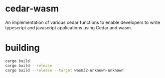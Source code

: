 # cedar-wasm

An implementation of various cedar functions to enable developers to write typescript and javascript applications using Cedar and wasm.

# building
``` bash
cargo build
cargo build --release
cargo build --release --target wasm32-unknown-unknown
```
